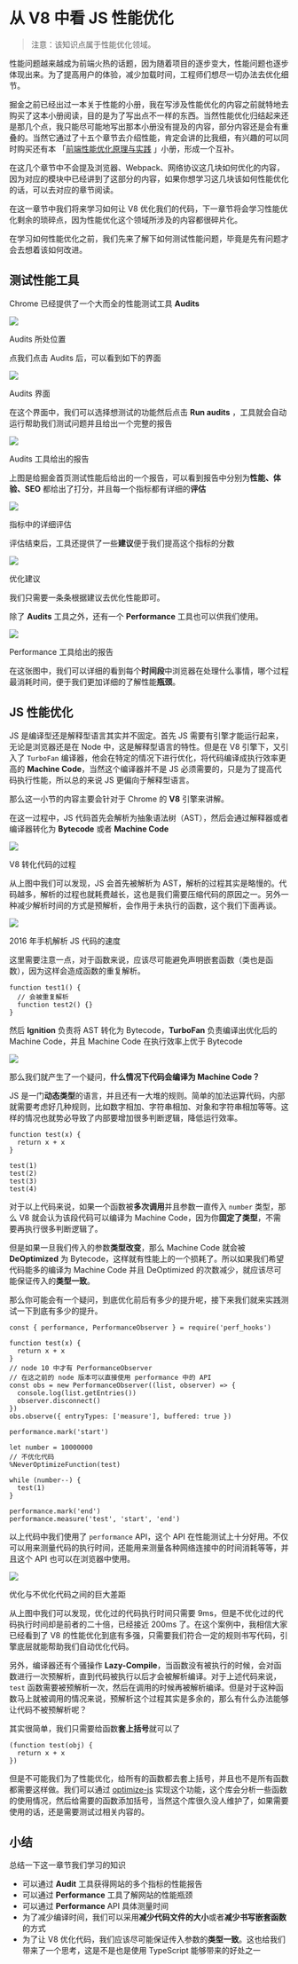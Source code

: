 从 V8 中看 JS 性能优化
===============

> 注意：该知识点属于性能优化领域。

性能问题越来越成为前端火热的话题，因为随着项目的逐步变大，性能问题也逐步体现出来。为了提高用户的体验，减少加载时间，工程师们想尽一切办法去优化细节。

掘金之前已经出过一本关于性能的小册，我在写涉及性能优化的内容之前就特地去购买了这本小册阅读，目的是为了写出点不一样的东西。当然性能优化归结起来还是那几个点，我只能尽可能地写出那本小册没有提及的内容，部分内容还是会有重叠的。当然它通过了十五个章节去介绍性能，肯定会讲的比我细，有兴趣的可以同时购买还有本 「[前端性能优化原理与实践](https://juejin.im/book/5b936540f265da0a9624b04b?referrer=574f8d8d2e958a005fd4edac) 」小册，形成一个互补。

在这几个章节中不会提及浏览器、Webpack、网络协议这几块如何优化的内容，因为对应的模块中已经讲到了这部分的内容，如果你想学习这几块该如何性能优化的话，可以去对应的章节阅读。

在这一章节中我们将来学习如何让 V8 优化我们的代码，下一章节将会学习性能优化剩余的琐碎点，因为性能优化这个领域所涉及的内容都很碎片化。

在学习如何性能优化之前，我们先来了解下如何测试性能问题，毕竟是先有问题才会去想着该如何改进。

测试性能工具
------

Chrome 已经提供了一个大而全的性能测试工具 **Audits**

![](https://user-gold-cdn.xitu.io/2018/12/3/16772c479b194d48?imageView2/0/w/1280/h/960/format/webp/ignore-error/1)

Audits 所处位置

点我们点击 Audits 后，可以看到如下的界面

![](https://user-gold-cdn.xitu.io/2018/12/3/16772c52e83d97c7?imageView2/0/w/1280/h/960/format/webp/ignore-error/1)

Audits 界面

在这个界面中，我们可以选择想测试的功能然后点击 **Run audits** ，工具就会自动运行帮助我们测试问题并且给出一个完整的报告

![](https://user-gold-cdn.xitu.io/2018/12/3/16772ca3d13a68ab?imageView2/0/w/1280/h/960/format/webp/ignore-error/1)

Audits 工具给出的报告

上图是给掘金首页测试性能后给出的一个报告，可以看到报告中分别为**性能、体验、SEO** 都给出了打分，并且每一个指标都有详细的**评估**

![](https://user-gold-cdn.xitu.io/2018/12/3/16772cae50f7eb81?imageView2/0/w/1280/h/960/format/webp/ignore-error/1)

指标中的详细评估

评估结束后，工具还提供了一些**建议**便于我们提高这个指标的分数

![](https://user-gold-cdn.xitu.io/2018/12/3/16772cbdcdaccf15?imageView2/0/w/1280/h/960/format/webp/ignore-error/1)

优化建议

我们只需要一条条根据建议去优化性能即可。

除了 **Audits** 工具之外，还有一个 **Performance** 工具也可以供我们使用。

![](https://user-gold-cdn.xitu.io/2018/12/3/16772cf78a4fa18f?imageView2/0/w/1280/h/960/format/webp/ignore-error/1)

Performance 工具给出的报告

在这张图中，我们可以详细的看到每个**时间段**中浏览器在处理什么事情，哪个过程最消耗时间，便于我们更加详细的了解性能**瓶颈**。

JS 性能优化
-------

JS 是编译型还是解释型语言其实并不固定。首先 JS 需要有引擎才能运行起来，无论是浏览器还是在 Node 中，这是解释型语言的特性。但是在 V8 引擎下，又引入了 `TurboFan` 编译器，他会在特定的情况下进行优化，将代码编译成执行效率更高的 **Machine Code**，当然这个编译器并不是 JS 必须需要的，只是为了提高代码执行性能，所以总的来说 JS 更偏向于解释型语言。

那么这一小节的内容主要会针对于 Chrome 的 **V8** 引擎来讲解。

在这一过程中，JS 代码首先会解析为抽象语法树（AST），然后会通过解释器或者编译器转化为 **Bytecode** 或者 **Machine Code**

![](https://user-gold-cdn.xitu.io/2018/12/3/167736409eebe688?imageView2/0/w/1280/h/960/format/webp/ignore-error/1)

V8 转化代码的过程

从上图中我们可以发现，JS 会首先被解析为 AST，解析的过程其实是略慢的。代码越多，解析的过程也就耗费越长，这也是我们需要压缩代码的原因之一。另外一种减少解析时间的方式是预解析，会作用于未执行的函数，这个我们下面再谈。

![](https://user-gold-cdn.xitu.io/2018/12/3/1677468f20b62240?imageView2/0/w/1280/h/960/format/webp/ignore-error/1)

2016 年手机解析 JS 代码的速度

这里需要注意一点，对于函数来说，应该尽可能避免声明嵌套函数（类也是函数），因为这样会造成函数的重复解析。

    function test1() {
      // 会被重复解析
      function test2() {}
    }
    

然后 **Ignition** 负责将 AST 转化为 Bytecode，**TurboFan** 负责编译出优化后的 Machine Code，并且 Machine Code 在执行效率上优于 Bytecode

![](https://user-gold-cdn.xitu.io/2018/12/3/16773b904cfb732f?imageView2/0/w/1280/h/960/format/webp/ignore-error/1)

那么我们就产生了一个疑问，**什么情况下代码会编译为 Machine Code？**

JS 是一门**动态类型**的语言，并且还有一大堆的规则。简单的加法运算代码，内部就需要考虑好几种规则，比如数字相加、字符串相加、对象和字符串相加等等。这样的情况也就势必导致了内部要增加很多判断逻辑，降低运行效率。

    function test(x) {
      return x + x
    }
    
    test(1)
    test(2)
    test(3)
    test(4)
    

对于以上代码来说，如果一个函数被**多次调用**并且参数一直传入 `number` 类型，那么 V8 就会认为该段代码可以编译为 Machine Code，因为你**固定了类型**，不需要再执行很多判断逻辑了。

但是如果一旦我们传入的参数**类型改变**，那么 Machine Code 就会被 **DeOptimized** 为 Bytecode，这样就有性能上的一个损耗了。所以如果我们希望代码能多的编译为 Machine Code 并且 DeOptimized 的次数减少，就应该尽可能保证传入的**类型一致**。

那么你可能会有一个疑问，到底优化前后有多少的提升呢，接下来我们就来实践测试一下到底有多少的提升。

    const { performance, PerformanceObserver } = require('perf_hooks')
    
    function test(x) {
      return x + x
    }
    // node 10 中才有 PerformanceObserver
    // 在这之前的 node 版本可以直接使用 performance 中的 API
    const obs = new PerformanceObserver((list, observer) => {
      console.log(list.getEntries())
      observer.disconnect()
    })
    obs.observe({ entryTypes: ['measure'], buffered: true })
    
    performance.mark('start')
    
    let number = 10000000
    // 不优化代码
    %NeverOptimizeFunction(test)
    
    while (number--) {
      test(1)
    }
    
    performance.mark('end')
    performance.measure('test', 'start', 'end')
    

以上代码中我们使用了 `performance` API，这个 API 在性能测试上十分好用。不仅可以用来测量代码的执行时间，还能用来测量各种网络连接中的时间消耗等等，并且这个 API 也可以在浏览器中使用。

![](https://user-gold-cdn.xitu.io/2018/12/4/16778338eb8b7130?imageView2/0/w/1280/h/960/format/webp/ignore-error/1)

优化与不优化代码之间的巨大差距

从上图中我们可以发现，优化过的代码执行时间只需要 9ms，但是不优化过的代码执行时间却是前者的二十倍，已经接近 200ms 了。在这个案例中，我相信大家已经看到了 V8 的性能优化到底有多强，只需要我们符合一定的规则书写代码，引擎底层就能帮助我们自动优化代码。

另外，编译器还有个骚操作 **Lazy-Compile**，当函数没有被执行的时候，会对函数进行一次预解析，直到代码被执行以后才会被解析编译。对于上述代码来说，`test` 函数需要被预解析一次，然后在调用的时候再被解析编译。但是对于这种函数马上就被调用的情况来说，预解析这个过程其实是多余的，那么有什么办法能够让代码不被预解析呢？

其实很简单，我们只需要给函数**套上括号**就可以了

    (function test(obj) {
      return x + x
    })
    

但是不可能我们为了性能优化，给所有的函数都去套上括号，并且也不是所有函数都需要这样做。我们可以通过 [optimize-js](https://link.juejin.im/?target=https%3A%2F%2Fgithub.com%2Fnolanlawson%2Foptimize-js) 实现这个功能，这个库会分析一些函数的使用情况，然后给需要的函数添加括号，当然这个库很久没人维护了，如果需要使用的话，还是需要测试过相关内容的。

小结
--

总结一下这一章节我们学习的知识

*   可以通过 **Audit** 工具获得网站的多个指标的性能报告
*   可以通过 **Performance** 工具了解网站的性能瓶颈
*   可以通过 **Performance** API 具体测量时间
*   为了减少编译时间，我们可以采用**减少代码文件的大小**或者**减少书写嵌套函数**的方式
*   为了让 V8 优化代码，我们应该尽可能保证传入参数的**类型一致**。这也给我们带来了一个思考，这是不是也是使用 TypeScript 能够带来的好处之一
